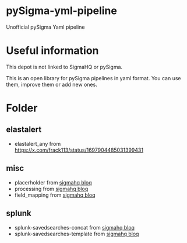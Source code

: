 # pySigma-yml-pipeline
Unofficial pySigma Yaml pipeline

# Useful information

This depot is not linked to SigmaHQ or pySigma.

This is an open library for pySigma pipelines in yaml format.
You can use them, improve them or add new ones.

# Folder
## elastalert
- elastalert_any from https://x.com/frack113/status/1697904485031399431

## misc
- placerholder from [sigmahq bloq](https://blog.sigmahq.io/building-flexible-detections-with-sigma-placeholders-7c1b814e2860)
- processing from [sigmahq bloq](https://blog.sigmahq.io/connecting-sigma-rule-sets-to-your-environment-with-processing-pipelines-4ee1bd577070)
- field_mapping from [sigmahq bloq](https://blog.sigmahq.io/connecting-sigma-rule-sets-to-your-environment-with-processing-pipelines-4ee1bd577070)

## splunk
- splunk-savedsearches-concat from [sigmahq bloq](https://blog.sigmahq.io/introducing-query-post-processing-and-output-finalization-to-processing-pipelines-4bfe74087ac1)
- splunk-savedsearches-template from [sigmahq bloq](https://blog.sigmahq.io/introducing-query-post-processing-and-output-finalization-to-processing-pipelines-4bfe74087ac1)

